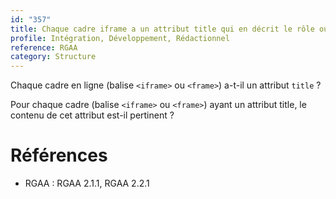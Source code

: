 ```yaml
---
id: "357"
title: Chaque cadre iframe a un attribut title qui en décrit le rôle ou la cible.
profile: Intégration, Développement, Rédactionnel
reference: RGAA
category: Structure
---
```


Chaque cadre en ligne (balise `<iframe>` ou `<frame>`) a-t-il un attribut `title` ?

Pour chaque cadre (balise `<iframe>` ou `<frame>`) ayant un attribut title, le contenu de cet attribut est-il pertinent ?

# Références

*   RGAA : RGAA 2.1.1, RGAA 2.2.1
